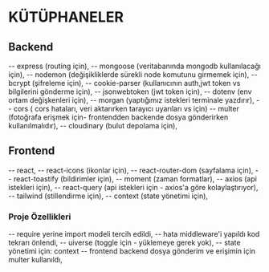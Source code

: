 # KÜTÜPHANELER

## Backend

-- express (routing için),
-- mongoose (veritabanında mongodb kullanılacağı için),
-- nodemon (değişikliklerde sürekli node komutunu girmemek için),
-- bcrypt (şifreleme için),
-- cookie-parser (kullanıcının auth,jwt token vs bilgilerini gönderme için),
-- jsonwebtoken (jwt token için),
-- dotenv (env ortam değişkenleri için),
-- morgan (yaptığımız istekleri terminale yazdırır),
-- cors ( cors hataları, veri aktarırken tarayıcı uyarıları vs için)
-- multer (fotoğrafa erişmek için- frontendden backende dosya gönderirken kullanılmalıdır),
-- cloudinary (bulut depolama için),

## Frontend

-- react,
-- react-icons (ikonlar için),
-- react-router-dom (sayfalama için),
-- react-toastify (bildirimler için),
-- moment (zaman formatlar),
-- axios (api istekleri için),
-- react-query (api istekleri için - axios'a göre kolaylaştırıyor),
-- tailwind (stillendirme için),
-- context (state yönetimi için),

### Proje Özellikleri

-- require yerine import modeli tercih edildi,
-- hata middleware'i yapıldı kod tekrarı önlendi,
-- uiverse (toggle için - yüklemeye gerek yok),
-- state yönetimi için: context
-- frontend backend dosya gönderim ve erişimin için multer kullanıldı,
